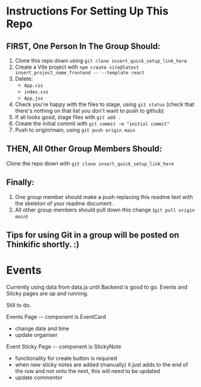 # Instructions For Setting Up This Repo

## FIRST, One Person In The Group Should:
1. Clone this repo down using `git clone insert_quick_setup_link_here`
2. Create a Vite project with `npm create vite@latest insert_project_name_frontend -- --template react`
3. Delete:
   - `App.css`
   - `index.css`
   - `App.jsx`
4. Check you're happy with the files to stage, using `git status` (check that there's nothing on that list you don't want to push to github)
4. If all looks good, stage files with `git add .`
5. Create the initial commit with `git commit -m "initial commit"`
6. Push to origin/main, using `git push origin main`

## THEN, All Other Group Members Should:
Clone the repo down with `git clone insert_quick_setup_link_here`

## Finally:
1. One group member should make a push replacing this readme text with the skeleton of your readme document.
2. All other group members should pull down this change (`git pull origin main`)

## Tips for using Git in a group will be posted on Thinkific shortly. :) 

# Events
Currently using data from data.js until Backend is good to go. Events and Sticky pages are up and running.

Still to do.

Events Page -- component is EventCard
- change date and time
- update organiser

Event Sticky Page -- component is StickyNote
- functionality for create button is required
- when new sticky notes are added (manually) it just adds to the end of the row and not onto the next, this will need to be updated
- update commentor


